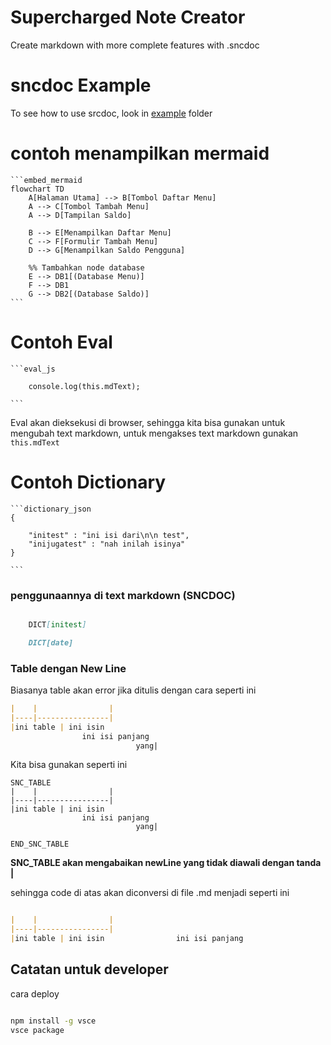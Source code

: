 # Supercharged Note Creator

Create markdown with more complete features with .sncdoc

# sncdoc Example
To see how to use srcdoc, look in   [example](./example) folder

# contoh menampilkan mermaid

```````
```embed_mermaid
flowchart TD
    A[Halaman Utama] --> B[Tombol Daftar Menu]
    A --> C[Tombol Tambah Menu]
    A --> D[Tampilan Saldo]
    
    B --> E[Menampilkan Daftar Menu]
    C --> F[Formulir Tambah Menu]
    D --> G[Menampilkan Saldo Pengguna]
    
    %% Tambahkan node database
    E --> DB1[(Database Menu)]
    F --> DB1
    G --> DB2[(Database Saldo)] 
```
```````


# Contoh Eval


```````
```eval_js

    console.log(this.mdText);

```
```````
Eval akan dieksekusi di browser, sehingga kita bisa gunakan untuk mengubah text markdown,
untuk mengakses text markdown gunakan ``this.mdText``
 
# Contoh Dictionary

``````
```dictionary_json
{

    "initest" : "ini isi dari\n\n test",
    "inijugatest" : "nah inilah isinya"
}

```
``````

### penggunaannya di text markdown (SNCDOC)

```md

    DICT[initest]

    DICT[date]
```


### Table dengan New Line

Biasanya table akan error jika ditulis dengan cara seperti ini

```md
|    |                |
|----|----------------|
|ini table | ini isin
                ini isi panjang
                            yang|
```


Kita bisa gunakan seperti ini

````
SNC_TABLE
|    |                |
|----|----------------|
|ini table | ini isin
                ini isi panjang
                            yang|

END_SNC_TABLE
````

**SNC_TABLE akan mengabaikan newLine yang tidak diawali dengan tanda |**

sehingga code di atas akan diconversi di file .md menjadi seperti ini

```md

|    |                |
|----|----------------|
|ini table | ini isin                ini isi panjang                            yang|

```


## Catatan untuk developer
cara deploy

```bash

npm install -g vsce
vsce package
```